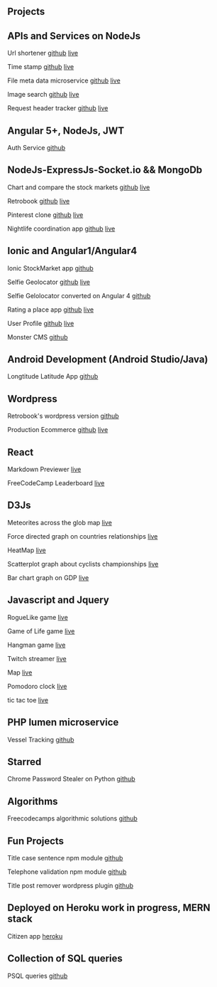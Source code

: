 ## Projects

## APIs and Services on NodeJs


Url shortener [github](https://github.com/Ierofantis/url_shortener)  [live](https://urlshorterr.herokuapp.com/)

Time stamp [github](https://github.com/Ierofantis/Timestamp_Microservice)  [live](http://immense-beach-35342.herokuapp.com/)

File meta data microservice [github](https://github.com/Ierofantis/file_metadata_microservice)  [live](https://sleepy-woodland-84410.herokuapp.com/)

Image search [github](https://github.com/Ierofantis/Image-Search)  [live](https://imageabs.herokuapp.com/)

Request header tracker [github](https://github.com/Ierofantis/Request_header_microservice)  [live](https://rocky-eyrie-81756.herokuapp.com/)


## Angular 5+, NodeJs, JWT
Auth Service [github](https://github.com/Ierofantis/AuthService)


## NodeJs-ExpressJs-Socket.io && MongoDb

Chart and compare the stock markets [github](https://github.com/Ierofantis/IBM-Stocker)  [live](https://excaliburrr.herokuapp.com/)

Retrobook [github](https://github.com/TheodorePa/Retrobook)  [live](https://retropeople.herokuapp.com/)

Pinterest clone [github](https://github.com/Ierofantis/Pinterest-Clone)  [live](https://pinterest123.herokuapp.com/)

Nightlife coordination app [github](https://github.com/Ierofantis/Nightlife-Coordination-App)  [live](https://nightlifeamerica.herokuapp.com/)


## Ionic and Angular1/Angular4


Ionic StockMarket app [github](https://github.com/Ierofantis/Stock-Market-App)

Selfie Geolocator [github](https://github.com/Ierofantis/Selfie_geoloc)  [live](https://selfiegeolocator.herokuapp.com)

Selfie Gelolocator converted on Angular 4 [github](https://github.com/Ierofantis/selfieAngular2)

Rating a place app [github](https://github.com/Ierofantis/Coding-Marathon/tree/master/qc)  [live](https://placerate.herokuapp.com/)

User Profile [github](https://github.com/Ierofantis/User-Profile)  [live](https://registration-form.herokuapp.com/)

Monster CMS [github](https://github.com/Ierofantis/Monster)


## Android Development (Android Studio/Java)

Longtitude Latitude App [github](https://github.com/Ierofantis/Android_Projects)


## Wordpress

Retrobook's wordpress version [github](https://github.com/Ierofantis/Retrobook-Wordpress)

Production Ecommerce [github](https://github.com/Ierofantis/Woocommerce_Theme)  [live](http://www.eat-well.gr/)


## React

Markdown Previewer [live](https://codepen.io/Ierofantis/pen/qarNAb)

FreeCodeCamp Leaderboard [live](https://codepen.io/Ierofantis/pen/XjOWYY)


## D3Js

Meteorites across the glob map [live](https://codepen.io/Ierofantis/pen/ygyepa)

Force directed graph on countries relationships [live](https://codepen.io/Ierofantis/pen/KaKYKw)

HeatMap [live](https://codepen.io/Ierofantis/pen/mRboBK)

Scatterplot graph about cyclists championships [live](https://codepen.io/Ierofantis/pen/mRbqGQ)

Bar chart graph on GDP [live](https://codepen.io/Ierofantis/pen/eBqGOx)



## Javascript and Jquery

RogueLike game [live](https://codepen.io/Ierofantis/pen/oYewgG)

Game of Life game [live](https://codepen.io/frontdead/pen/ZJwwpO)

Hangman game [live](https://codepen.io/Ierofantis/pen/pEpYGp)

Twitch streamer [live](https://codepen.io/Ierofantis/pen/oxxwRp)

Map [live](https://codepen.io/Ierofantis/pen/vXNOaK)

Pomodoro clock [live](https://codepen.io/Ierofantis/pen/MyjRmg)

tic tac toe [live](https://codepen.io/Ierofantis/pen/aNVMQd)


## PHP lumen microservice

Vessel Tracking [github](https://github.com/Ierofantis/Vessel_Tracking)

## Starred 

Chrome Password Stealer on Python [github](https://github.com/Ierofantis/Chrome_Venom)


## Algorithms

Freecodecamps algorithmic solutions [github](https://github.com/Ierofantis/FCC-Algorithms-and-Certs/tree/master/fcc_algorithms)


## Fun Projects

Title case sentence npm module [github](https://github.com/Ierofantis/title-case-sentence) 

Telephone validation npm module [github](https://github.com/Ierofantis/validate-usa-tel)

Title post remover wordpress plugin [github](https://github.com/Ierofantis/Title-Post-Remover)


## Deployed on Heroku work in progress, MERN stack

Citizen app [heroku](https://city-web-app.herokuapp.com)


## Collection of SQL queries

PSQL queries [github](https://github.com/Ierofantis/queries)
